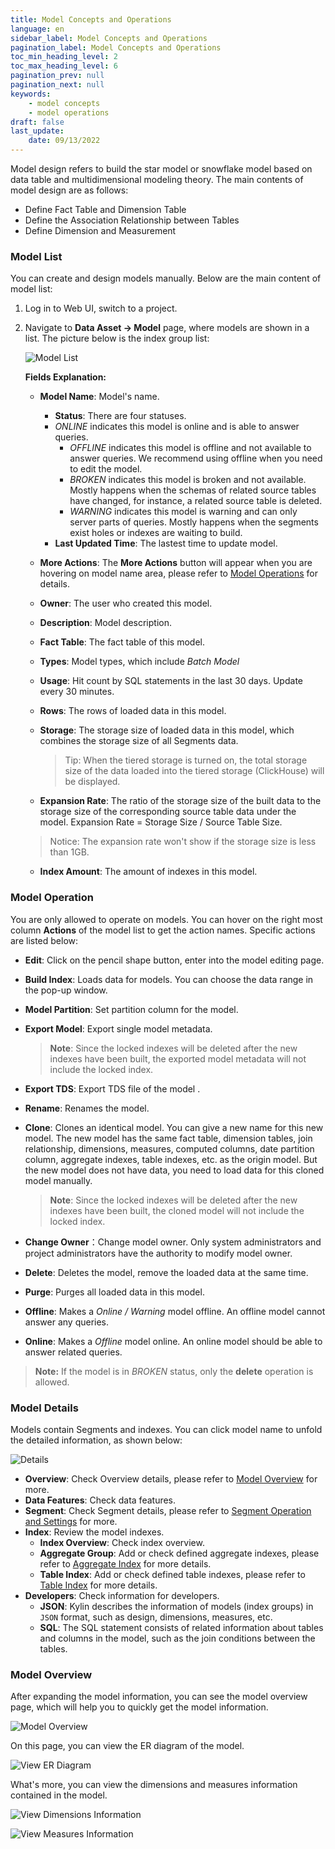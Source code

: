 ```yaml
---
title: Model Concepts and Operations
language: en
sidebar_label: Model Concepts and Operations
pagination_label: Model Concepts and Operations
toc_min_heading_level: 2
toc_max_heading_level: 6
pagination_prev: null
pagination_next: null
keywords:
    - model concepts
    - model operations
draft: false
last_update:
    date: 09/13/2022
---
```



Model design refers to build the star model or snowflake model based on data table and multidimensional modeling theory. The main contents of model design are as follows:

- Define Fact Table and Dimension Table
- Define the Association Relationship between Tables
- Define Dimension and Measurement

### <span id="model">Model List</span>

 You can create and design models manually. Below are the main content of model list:

1. Log in to Web UI, switch to a project.

2. Navigate to **Data Asset -> Model** page, where models are shown in a list. The picture below is the index group list:

	![Model List](images/model_list.png)
	
	**Fields Explanation:**
	
	- **Model Name**: Model's name.
	
	  - **Status**: There are four statuses.
      - *ONLINE* indicates this model is online and is able to answer queries.
	    - *OFFLINE* indicates this model is offline and not available to answer queries. We recommend using offline when you need to edit the model. 
	    - *BROKEN* indicates this model is broken and not available. Mostly happens when the schemas of related source tables have changed, for instance, a related source table is deleted.
	    - *WARNING* indicates this model is warning and can only server parts of queries. Mostly happens when the segments exist holes or indexes are waiting to build.
	  - **Last Updated Time**: The lastest time to update model.
	
	- **More Actions**: The **More Actions** button will appear when you are hovering on model name area, please refer to [Model Operations](#operation) for details.
	
	- **Owner**: The user who created this model.
	
	- **Description**: Model description.

	- **Fact Table**: The fact table of this model.
	
	- **Types**: Model types, which include *Batch Model*
	
	- **Usage**: Hit count by SQL statements in the last 30 days. Update every 30 minutes.

	- **Rows**:  The rows of loaded data in this model.
	
	- **Storage**: The storage size of loaded data in this model, which combines the storage size of all Segments data.
	
	  > Tip: When the tiered storage is turned on, the total storage size of the data loaded into the tiered storage (ClickHouse) will be displayed.
	
	- **Expansion Rate**: The ratio of the storage size of the built data to the storage size of the corresponding source table data under the model. Expansion Rate = Storage Size / Source Table Size.
	      
	  
	> Notice: The expansion rate won't show if the storage size is less than 1GB.
	
	- **Index Amount**: The amount of indexes in this model.

### <span id="operation">Model Operation</span>

You are only allowed to operate on models. You can hover on the right most column **Actions** of the model list to get the action names. Specific actions are listed below:

- **Edit**: Click on the pencil shape button, enter into the model editing page.

- **Build Index**: Loads data for models. You can choose the data range in the pop-up window.

- **Model Partition**: Set partition column for the model.

- **Export Model**: Export single model metadata.

  > **Note**: Since the locked indexes will be deleted after the new indexes have been built, the exported model metadata will not include the locked index.

- **Export TDS**: Export TDS file of the model .

- **Rename**: Renames the model.

- **Clone**: Clones an identical model. You can give a new name for this new model. The new model has the same fact table, dimension tables, join relationship, dimensions, measures, computed columns, date partition column, aggregate indexes, table indexes, etc. as the origin model. But the new model does not have data, you need to load data for this cloned model manually.

  > **Note**: Since the locked indexes will be deleted after the new indexes have been built, the cloned model will not include the locked index.

- **Change Owner**：Change model owner. Only system administrators and project administrators have the authority to modify model owner.

- **Delete**: Deletes the model, remove the loaded data at the same time.

- **Purge**: Purges all loaded data in this model.

- **Offline**: Makes a *Online / Warning* model offline. An offline model cannot answer any queries.

- **Online**: Makes a *Offline* model online. An online model should be able to answer related queries.

> **Note:** If the model is in *BROKEN* status, only the **delete** operation is allowed.


### <span id="more">Model Details</span>

Models contain Segments and indexes. You can click model name to unfold the detailed information, as shown below:

![Details](images/modellist_more_info.png)

- **Overview**: Check Overview details, please refer to [Model Overview](#overview) for more.
- **Data Features**: Check data features.
- **Segment**: Check Segment details, please refer to [Segment Operation and Settings](load_data/segment_operation_settings/intro.md) for more.
- **Index**: Review the model indexes.
  - **Index Overview**: Check index overview.
  - **Aggregate Group**: Add or check defined aggregate indexes, please refer to [Aggregate Index](model_design/aggregation_group.md) for more details.
  - **Table Index**: Add or check defined table indexes, please refer to [Table Index](model_design/table_index.md) for more details.
- **Developers**: Check information for developers.
  - **JSON**: Kylin describes the information of models (index groups) in `JSON` format, such as design, dimensions, measures, etc.
  - **SQL**: The SQL statement consists of related information about tables and columns in the model, such as the join conditions between the tables.

### <span id="overview">Model Overview</span>

After expanding the model information, you can see the model overview page, which will help you to quickly get the model information.

![Model Overview](images/model_overview/unfold_model.png)

On this page, you can view the ER diagram of the model.

![View ER Diagram](images/model_overview/er.png)

What's more, you can view the dimensions and measures information contained in the model.

![View Dimensions Information](images/model_overview/dimensions.png)

![View Measures Information](images/model_overview/measures.png)
